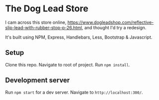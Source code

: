 # The Dog Lead Store

I cam across this store online, https://www.dogleadshop.com/reflective-slip-lead-with-rubber-stop-p-26.html, and thought I'd try a redesign.

It's built using NPM, Express, Handlebars, Less, Bootstrap & Javascript.

## Setup

Clone this repo.
Navigate to root of project.
Run `npm install`.

## Development server

Run `npm start` for a dev server. Navigate to `http://localhost:300/`.
